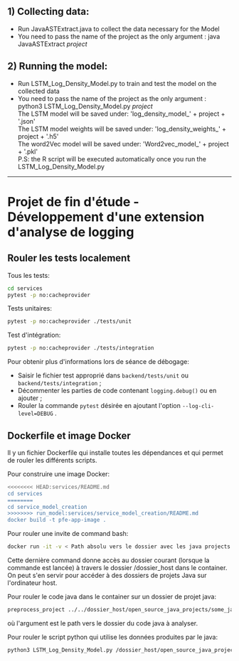 ## 1) Collecting data:

* Run JavaASTExtract.java to collect the data necessary for the Model <br> 
* You need to pass the name of the project as the only argument : java JavaASTExtract _project_

## 2) Running the model:
* Run LSTM_Log_Density_Model.py to train and test the model on the collected data <br> 
* You need to pass the name of the project as the only argument : python3 LSTM_Log_Density_Model.py _project_  <br> 
The LSTM model will be saved under: 'log_density_model_' + project + '.json' <br>
The LSTM model weights will be saved under: 'log_density_weights_' + project + '.h5' <br>
The word2Vec model will be saved under: 'Word2vec_model_' + project + '.pkl' <br>
P.S: the R script will be executed automatically once you run the LSTM_Log_Density_Model.py

-------------------------
# Projet de fin d'étude - Développement d'une extension d'analyse de logging
## Rouler les tests localement
Tous les tests:
```sh
cd services
pytest -p no:cacheprovider
```

Tests unitaires:
```sh
pytest -p no:cacheprovider ./tests/unit
```

Test d'intégration:
```sh
pytest -p no:cacheprovider ./tests/integration
```
Pour obtenir plus d'informations lors de séance de débogage:
- Saisir le fichier test approprié dans `backend/tests/unit` ou `backend/tests/integration` ;
- Décommenter les parties de code contenant `logging.debug()` ou en ajouter ;
- Rouler la commande `pytest` désirée en ajoutant  l'option `--log-cli-level=DEBUG` .

## Dockerfile et image Docker
Il y un fichier Dockerfile qui installe toutes les dépendances et qui permet de rouler les différents scripts.

Pour construire une image Docker:
```sh
<<<<<<<< HEAD:services/README.md
cd services
========
cd service_model_creation
>>>>>>>> run_model:services/service_model_creation/README.md
docker build -t pfe-app-image .
```

Pour rouler une invite de command bash:
```sh
docker run -it -v < Path absolu vers le dossier avec les java projects >:/dossier_host -p 8080:8080 pfe-app-image /usr/bin/bash
```
Cette dernière command donne accès au dossier courant (lorsque la commande est lancée) à travers le dossier /dossier_host dans le container. On peut s'en servir pour accéder à des dossiers de projets Java sur l'ordinateur host.

Pour rouler le code java dans le container sur un dossier de projet java:
```sh
preprocess_project ../../dossier_host/open_source_java_projects/some_java_project_folder
```
où l'argument est le path vers le dossier du code java à analyser.

Pour rouler le script python qui utilise les données produites par le java:
```sh
python3 LSTM_Log_Density_Model.py /dossier_host/open_source_java_projects/some_java_project_folder
```